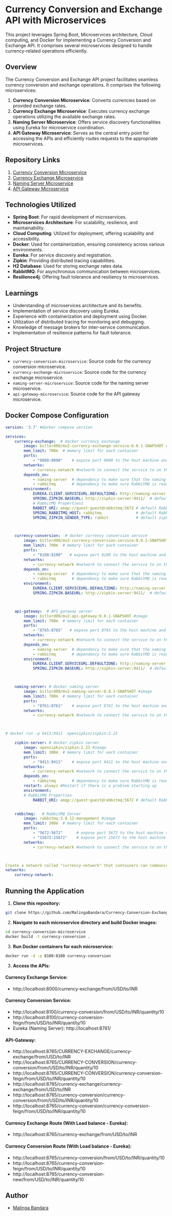 # Currency Conversion and Exchange API with Microservices
This project leverages Spring Boot, Microservices architecture, Cloud computing, and Docker for implementing a Currency Conversion and Exchange API. It comprises several microservices designed to handle currency-related operations efficiently.

## Overview

The Currency Conversion and Exchange API project facilitates seamless currency conversion and exchange operations. It comprises the following microservices:

1. **Currency Conversion Microservice**: Converts currencies based on provided exchange rates.
2. **Currency Exchange Microservice**: Executes currency exchange operations utilizing the available exchange rates.
3. **Naming Server Microservice**: Offers service discovery functionalities using Eureka for microservice coordination.
4. **API Gateway Microservice**: Serves as the central entry point for accessing the APIs and efficiently routes requests to the appropriate microservices.

## Repository Links

1. [Currency Conversion Microservice](https://github.com/MalingaBandara/Currency-Conversion)
2. [Currency Exchange Microservice](https://github.com/MalingaBandara/Currency-Exchange)
3. [Naming Server Microservice](https://github.com/MalingaBandara/Naming-Server)
4. [API Gateway Microservice](https://github.com/MalingaBandara/API-Gateway)


## Technologies Utilized


- **Spring Boot**: For rapid development of microservices.
- **Microservices Architecture**: For scalability, resilience, and maintainability.
- **Cloud Computing**: Utilized for deployment, offering scalability and accessibility.
- **Docker**: Used for containerization, ensuring consistency across various environments.
- **Eureka**: For service discovery and registration.
- **Zipkin**: Providing distributed tracing capabilities.
- **H2 Database**: Used for storing exchange rates data.
- **RabbitMQ**: For asynchronous communication between microservices.
- **Resilience4j**: Offering fault tolerance and resiliency to microservices.

## Learnings

- Understanding of microservices architecture and its benefits.
- Implementation of service discovery using Eureka.
- Experience with containerization and deployment using Docker.
- Utilization of distributed tracing for monitoring and debugging.
- Knowledge of message brokers for inter-service communication.
- Implementation of resilience patterns for fault tolerance.


## Project Structure

- `currency-conversion-microservice`: Source code for the currency conversion microservice.
- `currency-exchange-microservice`: Source code for the currency exchange microservice.
- `naming-server-microservice`: Source code for the naming server microservice.
- `api-gateway-microservice`: Source code for the API gateway microservice.


## Docker Compose Configuration

```yaml
version: '3.7' #docker compose version

services:
    currency-exchange:  # docker currency exchange
        image: bitlord00/mv2-currency-exchange-service:0.0.1-SNAPSHOT #image
        mem_limit: 700m  # memory limit for each container
        ports: 
            - "8000:8000"    # expose port 8000 to the host machine and map it to port 8000 in the docker container
        networks:
            - currency-network #network to connect the service to on the host machine and other services in docker-compose fileformat 
        depends_on:
            - naming-server  # dependency to make sure that the naming server is ready before starting this service
            - rabbitmq       # dependency to make sure RabbitMQ is ready before starting the service
        environment:
            EUREKA.CLIENT.SERVICEURL.DEFAULTZONE: http://naming-server:8761/eureka  # default eureka server address
            SPRING.ZIPKIN.BASEURL: http://zipkin-server:9411/  # default Zipkin server address
            # RabbitMQ Propertiesz
            RABBIT_URI: amqp://guest:guest@rabbitmq:5672 # default RabbitMQ connection URL (With Username, Password and Port)
            SPRING_RABBITMQ_HOST: rabbitmq               # default RabbitMQ Server hostname
            SPRING_ZIPKIN_SENDER_TYPE: rabbit            # default zipkin sender type is rabbitmq, can be set to "http" or "kafka" 



    currency-conversion:  # docker currency conversion service
        image: bitlord00/mv2-currency-conversion-service:0.0.1-SNAPSHOT #image
        mem_limit: 700m  # memory limit for each container
        ports: 
            - "8100:8100"   # expose port 8100 to the host machine and map it to port 8100 in the docker container
        networks:
            - currency-network #network to connect the service to on the host machine and other services in docker-compose fileformat 
        depends_on:
            - naming-server  # dependency to make sure that the naming server is ready before starting this service
            - rabbitmq       # dependency to make sure RabbitMQ is ready before starting the service
        environment:
            EUREKA.CLIENT.SERVICEURL.DEFAULTZONE: http://naming-server:8761/eureka  # default eureka server address
            SPRING.ZIPKIN.BASEURL: http://zipkin-server:9411/  # default Zipkin server address



    api-gateway:  # API gateway server
        image: bitlord00/mv2-api-gateway:0.0.1-SNAPSHOT #image
        mem_limit: 700m  # memory limit for each container
        ports: 
            - "8765:8765"   # expose port 8765 to the host machine and map it to port 8765 in the docker container
        networks:
            - currency-network #network to connect the service to on the host machine and other services in docker-compose fileformat 
        depends_on:
            - naming-server  # dependency to make sure that the naming server is ready before starting this service
            - rabbitmq       # dependency to make sure RabbitMQ is ready before starting the service
        environment:
            EUREKA.CLIENT.SERVICEURL.DEFAULTZONE: http://naming-server:8761/eureka  # default eureka server address
            SPRING.ZIPKIN.BASEURL: http://zipkin-server:9411/  # default Zipkin server address



    naming-server: # docker naming server
        image: bitlord00/mv2-naming-server:0.0.1-SNAPSHOT #image
        mem_limit: 700m  # memory limit for each container
        ports: 
            - "8761:8761"    # expose port 8761 to the host machine and map it to port 8761 of the container
        networks:
            - currency-network #network to connect the service to on the host machine and other services in docker-compose fileformat 



# docker run -p 9411:9411  openzipkin/zipkin:2.23

    zipkin-server: # docker zipkin server 
        image: openzipkin/zipkin:2.23 #image
        mem_limit: 300m  # memory limit for each container
        ports: 
            - "9411:9411"    # expose port 9411 to the host machine and map it to port 9411 of the container
        networks:
            - currency-network #network to connect the service to on the host machine and other services in docker-compose fileformat
        depends_on:
            - rabbitmq       # dependency to make sure RabbitMQ is ready before starting the service 
        restart: always #Restart if there is a problem starting up
        environment:
        # RabbitMQ Properties
            RABBIT_URI: amqp://guest:guest@rabbitmq:5672 # default RabbitMQ connection URL (With Username, Password and Port)


    rabbitmq:   # RabbitMQ Server
        image: rabbitmq:3.8.12-management #image
        mem_limit: 300m  # memory limit for each container
        ports: 
            - "5672:5672"      # expose port 5672 to the host machine and map it to port 5672 of the container
            - "15672:15672"    # expose port 15672 to the host machine and map it to port 15672 of the container
        networks:
            - currency-network #network to connect the service to on the host machine and other services in docker-compose fileformat 



Create a network called "currency-network" that containers can communicate with each other on
networks:
    currency-network:
```


## Running the Application

1. **Clone this repository:**

```bash
git clone https://github.com/MalingaBandara/Currency-Conversion-Exchange-Microservices

```

2. **Navigate to each microservice directory and build Docker images:**
```bash
cd currency-conversion-microservice
docker build -t currency-conversion .
```

3. **Run Docker containers for each microservice:**
```bash
docker run -d -p 8100:8100 currency-conversion
```

3. **Access the APIs:**

#### Currency Exchange Service:
  - http://localhost:8000/currency-exchange/from/USD/to/INR

#### Currency Conversion Service:
 - http://localhost:8100/currency-conversion/from/USD/to/INR/quantity/10
 - http://localhost:8100/currency-conversion-feign/from/USD/to/INR/quantity/10
 - Eureka (Naming Server): http://localhost:8761/

#### API-Gateway:
- http://localhost:8765/CURRENCY-EXCHANGE/currency-exchange/from/USD/to/INR
- http://localhost:8765/CURRENCY-CONVERSION/currency-conversion/from/USD/to/INR/quantity/10
- http://localhost:8765/CURRENCY-CONVERSION/currency-conversion-feign/from/USD/to/INR/quantity/10
- http://localhost:8765/currency-exchange/currency-exchange/from/USD/to/INR
- http://localhost:8765/currency-conversion/currency-conversion/from/USD/to/INR/quantity/10
- http://localhost:8765/currency-conversion/currency-conversion-feign/from/USD/to/INR/quantity/10

#### Currency Exchange Route (With Load balance - Eureka):
- http://localhost:8765/currency-exchange/from/USD/to/INR

#### Currency Conversion Route (With Load balance - Eureka):
- http://localhost:8765/currency-conversion/from/USD/to/INR/quantity/10
- http://localhost:8765/currency-conversion-feign/from/USD/to/INR/quantity/10
- http://localhost:8765/currency-conversion-new/from/USD/to/INR/quantity/10


## Author

- [Malinga Bandara](https://github.com/MalingaBandara)

